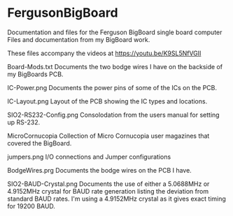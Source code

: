 # FergusonBigBoard
Documentation and files for the Ferguson BigBoard single board computer
Files and documentation from my BigBoard work.

These files accompany the videos at https://youtu.be/K9SL5NfVGII

Board-Mods.txt
  Documents the two bodge wires I have on the backside of my BigBoards PCB.

IC-Power.png
  Documents the power pins of some of the ICs on the PCB.

IC-Layout.png
  Layout of the PCB showing the IC types and locations.

SIO2-RS232-Config.png
  Consolodation from the users manual for setting up RS-232.
  
MicroCornucopia
  Collection of Micro Cornucopia user magazines that covered the BigBoard.
  
jumpers.png
  I/O connections and Jumper configurations
  
BodgeWires.prg
  Documents the bodge wires on the PCB I have.
  
SIO2-BAUD-Crystal.png
  Documents the use of either a 5.0688MHz or 4.9152MHz crystal for BAUD rate generation listing the deviation from standard BAUD rates.
  I'm using a 4.9152MHz crystal as it gives exact timing for 19200 BAUD.

